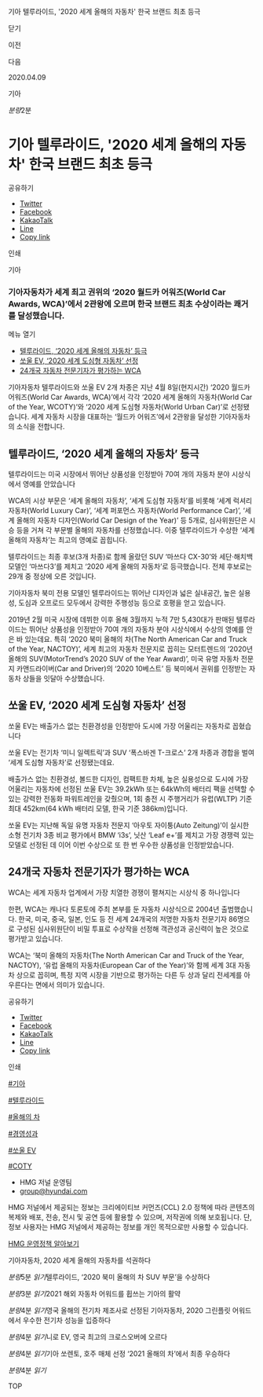 기아 텔루라이드, '2020 세계 올해의 자동차' 한국 브랜드 최초 등극






닫기

이전

다음

2020.04.09

기아


*분량*2분

# 기아 텔루라이드, '2020 세계 올해의 자동차' 한국 브랜드 최초 등극

공유하기

* [Twitter](# "새창으로 열림")
* [Facebook](# "새창으로 열림")
* [KakaoTalk](# "새창으로 열림")
* [Line](# "새창으로 열림")
* [Copy link](#)

인쇄

기아



### 기아자동차가 세계 최고 권위의 ‘2020 월드카 어워즈(World Car Awards, WCA)’에서 2관왕에 오르며 한국 브랜드 최초 수상이라는 쾌거를 달성했습니다.

메뉴 열기

* [텔루라이드, ‘2020 세계 올해의 자동차’ 등극](#target2)
* [쏘울 EV, ‘2020 세계 도심형 자동차’ 선정](#target5)
* [24개국 자동차 전문기자가 평가하는 WCA](#target8)



기아자동차 텔루라이드와 쏘울 EV 2개 차종은 지난 4월 8일(현지시간) ‘2020 월드카 어워즈(World Car Awards, WCA)’에서 각각 ‘2020 세계 올해의 자동차(World Car of the Year, WCOTY)’와 ‘2020 세계 도심형 자동차(World Urban Car)’로 선정됐습니다. 세계 자동차 시장을 대표하는 ‘월드카 어워즈’에서 2관왕을 달성한 기아자동차의 소식을 전합니다.

## 텔루라이드, ‘2020 세계 올해의 자동차’ 등극



텔루라이드는 미국 시장에서 뛰어난 상품성을 인정받아 70여 개의 자동차 분야 시상식에서 영예를 안았습니다



WCA의 시상 부문은 ‘세계 올해의 자동차’, ‘세계 도심형 자동차’를 비롯해 ‘세계 럭셔리 자동차(World Luxury Car)’, ‘세계 퍼포먼스 자동차(World Performance Car)’, ‘세계 올해의 자동차 디자인(World Car Design of the Year)’ 등 5개로, 심사위원단은 시승 등을 거쳐 각 부문별 올해의 자동차를 선정했습니다. 이중 텔루라이드가 수상한 ‘세계 올해의 자동차’는 최고의 영예로 꼽힙니다.

텔루라이드는 최종 후보(3개 차종)로 함께 올랐던 SUV ‘마쓰다 CX-30’와 세단·해치백 모델인 ‘마쓰다3’를 제치고 ‘2020 세계 올해의 자동차’로 등극했습니다. 전체 후보로는 29개 중 정상에 오른 것입니다.

기아자동차 북미 전용 모델인 텔루라이드는 뛰어난 디자인과 넓은 실내공간, 높은 실용성, 도심과 오프로드 모두에서 강력한 주행성능 등으로 호평을 얻고 있습니다.

2019년 2월 미국 시장에 데뷔한 이후 올해 3월까지 누적 7만 5,430대가 판매된 텔루라이드는 뛰어난 상품성을 인정받아 70여 개의 자동차 분야 시상식에서 수상의 영예를 안은 바 있는데요. 특히 ‘2020 북미 올해의 차(The North American Car and Truck of the Year, NACTOY)’, 세계 최고의 자동차 전문지로 꼽히는 모터트렌드의 ‘2020년 올해의 SUV(MotorTrend’s 2020 SUV of the Year Award)’, 미국 유명 자동차 전문지 카앤드라이버(Car and Driver)의 ‘2020 10베스트’ 등 북미에서 권위를 인정받는 자동차 상들을 잇달아 수상했습니다.

## 쏘울 EV, ‘2020 세계 도심형 자동차’ 선정



쏘울 EV는 배출가스 없는 친환경성을 인정받아 도시에 가장 어울리는 자동차로 꼽혔습니다



쏘울 EV는 전기차 ‘미니 일렉트릭’과 SUV ‘폭스바겐 T-크로스’ 2개 차종과 경합을 벌여 ‘세계 도심형 자동차’로 선정됐는데요.

배출가스 없는 친환경성, 볼드한 디자인, 컴팩트한 차체, 높은 실용성으로 도시에 가장 어울리는 자동차에 선정된 쏘울 EV는 39.2kWh 또는 64kWh의 배터리 팩을 선택할 수 있는 강력한 전동화 파워트레인을 갖췄으며, 1회 충전 시 주행거리가 유럽(WLTP) 기준 최대 452km(64 kWh 배터리 모델, 한국 기준 386km)입니다.

쏘울 EV는 지난해 독일 유명 자동차 전문지 ‘아우토 자이퉁(Auto Zeitung)’이 실시한 소형 전기차 3종 비교 평가에서 BMW ‘i3s’, 닛산 ‘Leaf e+’를 제치고 가장 경쟁력 있는 모델로 선정된 데 이어 이번 수상으로 또 한 번 우수한 상품성을 인정받았습니다.

## 24개국 자동차 전문기자가 평가하는 WCA



WCA는 세계 자동차 업계에서 가장 치열한 경쟁이 펼쳐지는 시상식 중 하나입니다



한편, WCA는 캐나다 토론토에 주최 본부를 둔 자동차 시상식으로 2004년 출범했습니다. 한국, 미국, 중국, 일본, 인도 등 전 세계 24개국의 저명한 자동차 전문기자 86명으로 구성된 심사위원단이 비밀 투표로 수상작을 선정해 객관성과 공신력이 높은 것으로 평가받고 있습니다.

WCA는 ‘북미 올해의 자동차(The North American Car and Truck of the Year, NACTOY), ‘유럽 올해의 자동차(European Car of the Year)’와 함께 세계 3대 자동차 상으로 꼽히며, 특정 지역 시장을 기반으로 평가하는 다른 두 상과 달리 전세계를 아우른다는 면에서 의미가 있습니다.



공유하기

* [Twitter](# "새창으로 열림")
* [Facebook](# "새창으로 열림")
* [KakaoTalk](# "새창으로 열림")
* [Line](# "새창으로 열림")
* [Copy link](#)

인쇄

[#기아](/tag/723)

[#텔루라이드](/tag/1556)

[#올해의 차](/tag/1592)

[#경영성과](/tag/1602)

[#쏘울 EV](/tag/1558)

[#COTY](/tag/2064)



* HMG 저널 운영팀
* [group@hyundai.com](mailto:group@hyundai.com)

HMG 저널에서 제공되는 정보는 크리에이티브 커먼즈(CCL) 2.0 정책에 따라 콘텐츠의 복제와 배포, 전송, 전시 및 공연 등에 활용할 수 있으며, 저작권에 의해 보호됩니다.
단, 정보 사용자는 HMG 저널에서 제공하는 정보를 개인 목적으로만 사용할 수 있습니다.

[HMG 운영정책 알아보기](/footer/operationRegist)

기아자동차, 2020 세계 올해의 자동차를 석권하다

*분량*5분 *읽기*텔루라이드, ‘2020 북미 올해의 차 SUV 부문’을 수상하다

*분량*3분 *읽기*2021 해외 자동차 어워드를 휩쓰는 기아의 활약

*분량*4분 *읽기*영국 올해의 전기차 제조사로 선정된 기아자동차, 2020 그린플릿 어워드에서 우수한 전기차 성능을 입증하다

*분량*4분 *읽기*니로 EV, 영국 최고의 크로스오버에 오르다

*분량*4분 *읽기*기아 쏘렌토, 호주 매체 선정 ‘2021 올해의 차’에서 최종 우승하다

*분량*4분 *읽기*

TOP